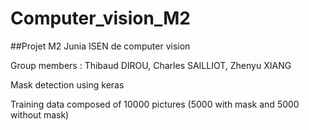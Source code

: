 # Computer_vision_M2
##Projet M2 Junia ISEN de computer vision 

Group members : Thibaud DIROU, Charles SAILLIOT, Zhenyu XIANG

Mask detection using keras 

Training data composed of 10000 pictures (5000 with mask and 5000 without mask)
